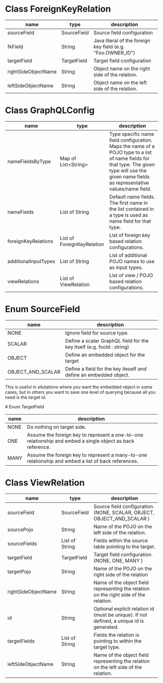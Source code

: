 # Class ForeignKeyRelation

name | type | description 
-----|------|-------------
sourceField | SourceField | Source field configuration
fkField | String | Java literal of the foreign key field (e.g. "Foo.OWNER_ID")
targetField | TargetField | Target field configuration
rightSideObjectName | String | Object name on the right side of the relation.
leftSideObjectName | String | Object name on the left side of the relation.
# Class GraphQLConfig

name | type | description 
-----|------|-------------
nameFieldsByType | Map of List&lt;String&gt; | Type specific name field configuration. Maps the name of a POJO type to a list of name fields for that type. The given type will use the given name fields as representative values/name field.
nameFields | List of String | Default name fields. The first name in the list contained in a type is used as name field for that type.
foreignKeyRelations | List of ForeignKeyRelation | List of foreign key based relation configurations.
additionalInputTypes | List of String | List of additional POJO names to use as input types.
viewRelations | List of ViewRelation | List of view / POJO based relation configurations.
# Enum SourceField

name | description
-----|------------
NONE | Ignore field for source type.
SCALAR | Define a scalar GraphQL field for the key itself (e.g. fooId : string)
OBJECT | Define an embedded object for the target
OBJECT_AND_SCALAR |  Define a field for the key iteself *and* define an embedded object.
 <p>
     This is useful in situtations where you want the embedded object in some cases, but in others you
     want to save one level of querying because all you need is the target id.
 </p>
# Enum TargetField

name | description
-----|------------
NONE | Do nothing on target side.
ONE | Assume the foreign key to represent a one-to-one relationship and embed a single object as back reference.
MANY | Assume the foreign key to represent a many-to-one relationship and embed a list of back references.
# Class ViewRelation

name | type | description 
-----|------|-------------
sourceField | SourceField | Source field configuration. (NONE, SCALAR, OBJECT, OBJECT_AND_SCALAR )
sourcePojo | String | Name of the POJO on the left side of the relation.
sourceFields | List of String | Fields within the source table pointing to the target.
targetField | TargetField | Target field configuration. (NONE, ONE, MANY )
targetPojo | String | Name of the POJO on the right side of the relation
rightSideObjectName | String | Name of the object field representing the relation on the right side of the relation.
id | String | Optional explicit relation id (must be unique). If not defined, a unique id is generated.
targetFields | List of String | Fields the relation is pointing to within the target type.
leftSideObjectName | String | Name of the object field representing the relation on the left side of the relation.
